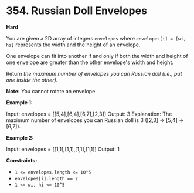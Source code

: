 # 354. Russian Doll Envelopes

**Hard**

You are given a 2D array of integers `envelopes` where `envelopes[i] = [wi, hi]` represents the width and the height of an envelope.

One envelope can fit into another if and only if both the width and height of one envelope are greater than the other envelope's width and height.

Return *the maximum number of envelopes you can Russian doll (i.e., put one inside the other)*.

**Note:** You cannot rotate an envelope.

**Example 1:**

Input: envelopes = [[5,4],[6,4],[6,7],[2,3]]
Output: 3
Explanation: The maximum number of envelopes you can Russian doll is 3 ([2,3] => [5,4] => [6,7]).

**Example 2:**

Input: envelopes = [[1,1],[1,1],[1,1],[1,1]]
Output: 1

**Constraints:**

*   `1 <= envelopes.length <= 10^5`
*   `envelopes[i].length == 2`
*   `1 <= wi, hi <= 10^5` 